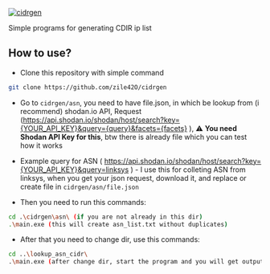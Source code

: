 [![cidrgen](https://img.shields.io/badge/cidrgen-2f2f2f.svg?style=for-the-badge)](https://github.com/zile42O)

Simple programs for generating CDIR ip list

##  How to use?

- Clone this repository with simple command
```bash
git clone https://github.com/zile42O/cidrgen
```
- Go to `cidrgen/asn`, you need to have file.json, in which be lookup from (i recommend) shodan.io API, Request (https://api.shodan.io/shodan/host/search?key={YOUR_API_KEY}&query={query}&facets={facets}
), :warning: **You need Shodan API Key for this**, btw there is already file which you can test how it works
- Example query for ASN ( https://api.shodan.io/shodan/host/search?key={YOUR_API_KEY}&query=linksys ) - I use this for colleting ASN from linksys, when you get your json request, download it, and replace or create file in `cidrgen/asn/file.json`

- Then you need to run this commands:

```bash
cd .\cidrgen\asn\ (if you are not already in this dir)
.\main.exe (this will create asn_list.txt without duplicates)
```
- After that you need to change dir, use this commands:
```bash
cd ..\lookup_asn_cidr\
.\main.exe (after change dir, start the program and you will get output cidr_list.txt)
```

